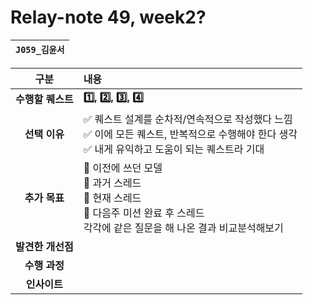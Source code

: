 # Relay-note 49, week2?

| `J059_김윤서` |
|------------|

|     구분      | 내용                                                                                              |                                                                                                 
|:-----------:|:------------------------------------------------------------------------------------------------|
| **수행할 퀘스트** | **1️⃣, 2️⃣, 3️⃣, 4️⃣**                                                                          |                                                                                         |
|  **선택 이유**  | ✅ 퀘스트 설계를 순차적/연속적으로 작성했다 느낌<br/>✅ 이에 모든 퀘스트, 반복적으로 수행해야 한다 생각 <br/>✅ 내게 유익하고 도움이 되는 퀘스트라 기대     |
|  **추가 목표**  | 🔎 이전에 쓰던 모델 <br/>🔎 과거 스레드<br/>🔎 현재 스레드<br/>🔎 다음주 미션 완료 후 스레드<br/>각각에 같은 질문을 해 나온 결과 비교분석해보기 |
| **발견한 개선점** |                                                                                                 |
|  **수행 과정**  |                                                                                                 |
|  **인사이트**   |                                                                                                 |